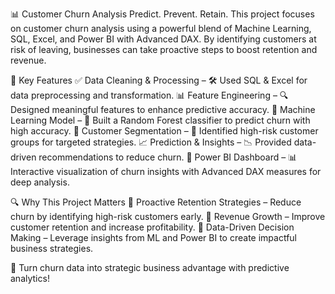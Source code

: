 📊 Customer Churn Analysis
Predict. Prevent. Retain.
This project focuses on customer churn analysis using a powerful blend of Machine Learning, SQL, Excel, and Power BI with Advanced DAX. By identifying customers at risk of leaving, businesses can take proactive steps to boost retention and revenue.

🚀 Key Features
✅ Data Cleaning & Processing – 🛠️ Used SQL & Excel for data preprocessing and transformation.
📊 Feature Engineering – 🔍 Designed meaningful features to enhance predictive accuracy.
🌲 Machine Learning Model – 🧠 Built a Random Forest classifier to predict churn with high accuracy.
📌 Customer Segmentation – 🎯 Identified high-risk customer groups for targeted strategies.
📈 Prediction & Insights – 📉 Provided data-driven recommendations to reduce churn.
📑 Power BI Dashboard – 📊 Interactive visualization of churn insights with Advanced DAX measures for deep analysis.

🔍 Why This Project Matters
🔹 Proactive Retention Strategies – Reduce churn by identifying high-risk customers early.
🔹 Revenue Growth – Improve customer retention and increase profitability.
🔹 Data-Driven Decision Making – Leverage insights from ML and Power BI to create impactful business strategies.

🚀 Turn churn data into strategic business advantage with predictive analytics!
